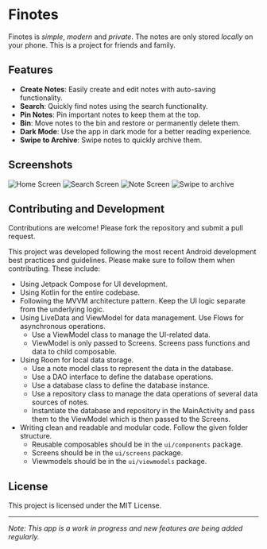 # Finotes

Finotes is *simple*, *modern* and *private*.
The notes are only stored *locally* on your phone.
This is a project for friends and family.


## Features

- **Create Notes**: Easily create and edit notes with auto-saving functionality.
- **Search**: Quickly find notes using the search functionality.
- **Pin Notes**: Pin important notes to keep them at the top.
- **Bin**: Move notes to the bin and restore or permanently delete them.
- **Dark Mode**: Use the app in dark mode for a better reading experience.
- **Swipe to Archive**: Swipe notes to quickly archive them.


## Screenshots

![Home Screen](screenshots/Home_Screen.png)
![Search Screen](screenshots/Search_Screen.png)
![Note Screen](screenshots/Note_Screen.png)
![Swipe to archive](screenshots/Swipe_to_Archive.png)


## Contributing and Development

Contributions are welcome! Please fork the repository and submit a pull request.

This project was developed following the most recent Android development best practices and guidelines. Please make sure to follow them when contributing.
These include:
- Using Jetpack Compose for UI development.
- Using Kotlin for the entire codebase.
- Following the MVVM architecture pattern. Keep the UI logic separate from the underlying logic.
- Using LiveData and ViewModel for data management. Use Flows for asynchronous operations.
    - Use a ViewModel class to manage the UI-related data.
    - ViewModel is only passed to Screens. Screens pass functions and data to child composable.
- Using Room for local data storage.
    - Use a note model class to represent the data in the database.
    - Use a DAO interface to define the database operations.
    - Use a database class to define the database instance.
    - Use a repository class to manage the data operations of several data sources of notes.
    - Instantiate the database and repository in the MainActivity and pass them to the ViewModel which is then passed to the Screens.
- Writing clean and readable and modular code. Follow the given folder structure.
    - Reusable composables should be in the `ui/components` package.
    - Screens should be in the `ui/screens` package.
    - Viewmodels should be in the `ui/viewmodels` package.


## License

This project is licensed under the MIT License.

---

*Note: This app is a work in progress and new features are being added regularly.*